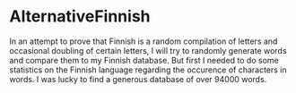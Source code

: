# AlternativeFinnish
In an attempt to prove that Finnish is a random compilation of letters and occasional doubling of certain letters, I will try to randomly generate words and compare them to my Finnish database. But first I needed to do some statistics on the Finnish language regarding the occurence of characters in words. I was lucky to find a generous database of over 94000 words.
